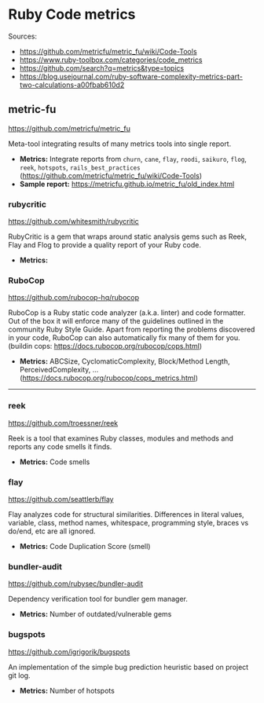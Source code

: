 # Ruby Code metrics #

Sources:
- https://github.com/metricfu/metric_fu/wiki/Code-Tools
- https://www.ruby-toolbox.com/categories/code_metrics
- https://github.com/search?q=metrics&type=topics
- https://blog.usejournal.com/ruby-software-complexity-metrics-part-two-calculations-a00fbab610d2


## metric-fu ##
https://github.com/metricfu/metric_fu

Meta-tool integrating results of many metrics tools into single report.

- **Metrics:** Integrate reports from `churn`, `cane`, `flay`, `roodi`, `saikuro`, `flog`, `reek`, `hotspots`, `rails_best_practices` (https://github.com/metricfu/metric_fu/wiki/Code-Tools)
- **Sample report:** https://metricfu.github.io/metric_fu/old_index.html


### rubycritic ###
https://github.com/whitesmith/rubycritic

RubyCritic is a gem that wraps around static analysis gems such as Reek, Flay and Flog to provide a quality report of your Ruby code.

- **Metrics:**


### RuboCop ###
https://github.com/rubocop-hq/rubocop

RuboCop is a Ruby static code analyzer (a.k.a. linter) and code formatter. Out of the box it will enforce many of the guidelines outlined in
the community Ruby Style Guide. Apart from reporting the problems discovered in your code, RuboCop can also automatically fix many of them for you.
(buildin cops: https://docs.rubocop.org/rubocop/cops.html)

- **Metrics:** ABCSize, CyclomaticComplexity, Block/Method Length, PerceivedComplexity, ... (https://docs.rubocop.org/rubocop/cops_metrics.html)


---

### reek ###
https://github.com/troessner/reek

Reek is a tool that examines Ruby classes, modules and methods and reports any code smells it finds.

- **Metrics:** Code smells 


### flay ###
https://github.com/seattlerb/flay

Flay analyzes code for structural similarities. Differences in literal values, variable, class, method names, whitespace,
programming style, braces vs do/end, etc are all ignored.

- **Metrics:** Code Duplication Score (smell)


### bundler-audit ###
https://github.com/rubysec/bundler-audit

Dependency verification tool for bundler gem manager.

- **Metrics:** Number of outdated/vulnerable gems

### bugspots ###
https://github.com/igrigorik/bugspots

An implementation of the simple bug prediction heuristic based on project git log.

- **Metrics:** Number of hotspots
